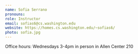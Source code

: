 ```yaml
---
name: Sofia Serrano
pronouns: 
role: Instructor
email: sofias6@cs.washington.edu
website: https://homes.cs.washington.edu/~sofias6/
photo: sofia.jpg
---
```


Office hours: Wednesdays 3-4pm in person in Allen Center 210
